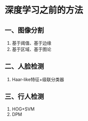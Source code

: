 # 深度学习之前的方法

## 一、图像分割

1. 基于阈值、基于边缘
2. 基于区域、基于图论

## 二、人脸检测

1. Haar-like特征+级联分类器

## 三、行人检测

1. HOG+SVM
2. DPM

